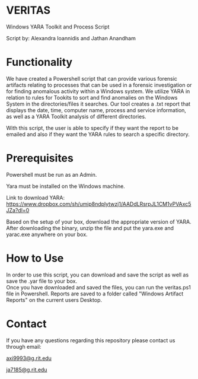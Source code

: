 # VERITAS
Windows YARA Toolkit and Process Script

Script by: Alexandra Ioannidis and Jathan Anandham


# Functionality
We have created a Powershell script that can provide various forensic artifacts relating to processes that can be used in a forensic investigation or for finding anomalous activity within a Windows system. We utilize YARA in relation to rules for Tookits to sort and find anomalies on the Windows System in the directories/files it searches. Our tool creates a .txt report that displays the date, time, computer name, process and service information, as well as a YARA Toolkit analysis of different directories. 

With this script, the user is able to specify if they want the report to be emailed and also if they want the YARA rules to search a specific directory. 

# Prerequisites
Powershell must be run as an Admin. 

Yara must be installed on the Windows machine. 

Link to download YARA:
https://www.dropbox.com/sh/umip8ndplytwzj1/AADdLRsrpJL1CM1vPVAxc5JZa?dl=0

Based on the setup of your box, download the appropriate version of YARA. 
After downloading the binary, unzip the file and put the yara.exe and yarac.exe anywhere on your box. 

# How to Use
In order to use this script, you can download and save the script as well as save the .yar file to your box.  
Once you have downloaded and saved the files, you can run the veritas.ps1 file in Powershell. Reports are saved to a folder called "Windows Artifact Reports" on the current users Desktop. 

# Contact
If you have any questions regarding this repository please contact us through email:

axi9993@g.rit.edu

ja7185@g.rit.edu
